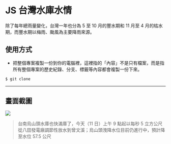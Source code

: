 # JS 台灣水庫水情

除了每年總雨量變化，台灣一年也分為 5 至 10 月的豐水期和 11 月至 4 月的枯水期，而豐水期以梅雨、颱風為主要降雨來源。

## 使用方式
- 把整個專案複製一份到你的電腦裡，這裡指的「內容」不是只有檔案，而是指所有整個專案的歷史紀錄、分支、標籤等內容都會複製一份下來。
```sh
$ git clone
```

----

## 畫面截圖
![](https://i.imgur.com/Vz9FuXk.png)
> 台南烏山頭水庫也快滿庫了，今天（11 日）上午 9 點起以每秒 5 立方公尺從八田發電廠調節性放水到曾文溪；烏山頭洩降水位目前仍進行中，預計降至水位 57.5 公尺
